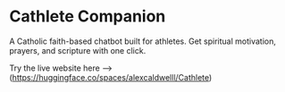 # Cathlete Companion

A Catholic faith-based chatbot built for athletes. Get spiritual motivation, prayers, and scripture with one click.

Try the live website here --> (https://huggingface.co/spaces/alexcaldwelll/Cathlete)

